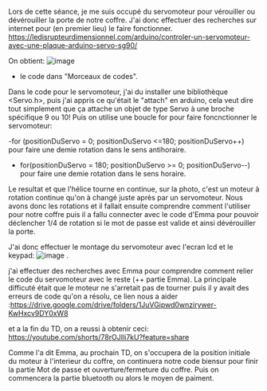 Lors de cette séance, je me suis occupé du servomoteur pour vérouiller ou dévérouiller la porte de notre coffre. J'ai donc effectuer des recherches sur internet pour
(en premier lieu) le faire fonctionner.
https://ledisrupteurdimensionnel.com/arduino/controler-un-servomoteur-avec-une-plaque-arduino-servo-sg90/

On obtient: ![image](https://user-images.githubusercontent.com/119796961/210824330-351aa59c-93e2-4842-b7fe-4b9ff34da277.png)
+ le code dans "Morceaux de codes".

Dans le code pour le servomoteur, j'ai du installer une bibliothèque <Servo.h>, puis j'ai appris ce qu'était le "attach" en arduino, cela veut dire tout simplement que ça attache un objet de type Servo à une broche spécifique 9 ou 10! Puis on utilise une boucle for pour faire foncnctionner le servomoteur:

-for (positionDuServo = 0; positionDuServo <=180; positionDuServo++) pour faire une demie rotation dans le sens antihoraire.
- for(positionDuServo = 180; positionDuServo >= 0; positionDuServo--) pour faire une demie rotation dans le sens horaire.

Le resultat et que l'hélice tourne en continue, sur la photo, c'est un moteur à rotation continue qu'on à changé juste après par un servomoteur. Nous avons donc les rotations et il fallait ensuite comprendre comment l'utiliser pour notre coffre puis il a fallu connecter avec le code d'Emma pour pouvoir déclencher 1/4 de rotation si le mot de passe est valide et ainsi dévérouiller la porte.

J'ai donc effectuer le montage du servomoteur avec l'ecran lcd et le keypad: ![image](https://user-images.githubusercontent.com/119796961/210830069-017d02b1-dd3c-4e25-a6cd-84aa8cd03337.png) . 

j'ai effectuer des recherches avec Emma pour comprendre comment relier le code du servomoteur avec le reste (++ partie Emma).
La principale difficuté était que le moteur ne s'arretait pas de tourner puis il y avait des erreurs de code qu'on a résolu, ce lien nous a aider :https://drive.google.com/drive/folders/1JuVGipwd0wnzirywer-KwHxcv9DY0xW8


et a la fin du TD, on a reussi à obtenir ceci: https://youtube.com/shorts/78rOJIli7kU?feature=share

Comme l'a dit Emma, au prochain TD, on s'occupera de la position initiale du moteur à l'interieur du coffre, on continuera notre code biensur pour finir la partie Mot de passe et ouverture/fermeture du coffre. Puis on commencera la partie bluetooth ou alors le moyen de paiment.

